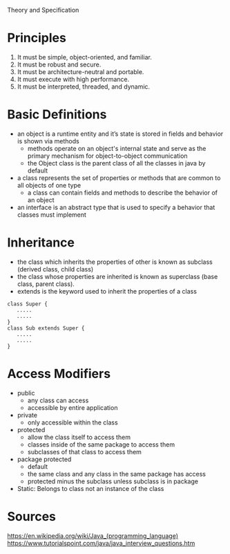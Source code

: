 Theory and Specification

# Principles

1. It must be simple, object-oriented, and familiar.
2. It must be robust and secure.
3. It must be architecture-neutral and portable.
4. It must execute with high performance.
5. It must be interpreted, threaded, and dynamic.

# Basic Definitions

* an object is a runtime entity and it’s state is stored in fields and behavior is shown via methods
  * methods operate on an object's internal state and serve as the primary mechanism for object-to-object communication
  * the Object class is the parent class of all the classes in java by default
* a class represents the set of properties or methods that are common to all objects of one type
  * a class can contain fields and methods to describe the behavior of an object
* an interface is an abstract type that is used to specify a behavior that classes must implement

# Inheritance

* the class which inherits the properties of other is known as subclass (derived class, child class) 
* the class whose properties are inherited is known as superclass (base class, parent class).
* extends is the keyword used to inherit the properties of a class
```
class Super {
   .....
   .....
}
class Sub extends Super {
   .....
   .....
}
```

# Access Modifiers

* public
  * any class can access
  * accessible by entire application
* private
  * only accessible within the class
* protected
  * allow the class itself to access them
  * classes inside of the same package to access them
  * subclasses of that class to access them
* package protected
  * default
  * the same class and any class in the same package has access
  * protected minus the subclass unless subclass is in package
* Static: Belongs to class not an instance of the class

# Sources

https://en.wikipedia.org/wiki/Java_(programming_language)
https://www.tutorialspoint.com/java/java_interview_questions.htm
